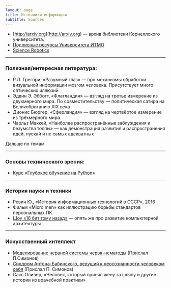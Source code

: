 ```yaml
---
layout: page
title: Источники информации
subtitle: Sources
---
```

* [http://arxiv.org](http://arxiv.org) — архив библиотеки Корнеллского университета.
* [Подписные ресурсы Университета ИТМО](http://lib.ifmo.ru/net_res/net_res.htm)
* [Science Robotics](http://robotics.sciencemag.org/)

***

### Полезная/интересная литература:
* Р.Л. Грегори, «Разумный глаз» — про механизмы обработки визуальной информации мозгом человека. Присутствует много оптических иллюзий
* Эдвин Э. Эбботт, «Флатландия» — взгляд на третье измерение из двухмерного мира. По совместительству — политическая сатира на Великобританию XIX века
* Дионис Бюргер, «Сферландия» — взгляд на чертвёртое измерение из трёхмерного мира
* Чарльз Маккей, «Наиболее распространённые заблуждения и безумства толпы» — как демонстрация развития и распространения идей, пускай и не самых адекватных

Дальше по темам

***

### Основы технического зрения:

* [Курс «Глубокое обучение на Python»](https://www.asozykin.ru/courses/nnpython)

***

### История науки и техники
* Ревич Ю., «История информационных технологий в СССР», 2016
* Фильм «Micro men» как иллюстрацию борьбы стандартов персональных ПК
* [Шоу «16 бит тому назад»](http://16-bits.ru/) — опять же про развитие компьютерной архитектуры

***

### Искусственный интеллект

* [Моделирование нервной системы червя-нематоды](https://geektimes.ru/post/242981/) (Прислал П.Симонов)
* [Синдром Антона-Бабинского, ведущий к неосознанности человеком себя](http://www.katrenstyle.ru/articles/medicine/syndrome/sindrom_antonababinskogo) (Прислал П. Симонов)
* Сакс Оливер, «Человек, который принял жену за шляпу и другие истории из врачебной практики»
